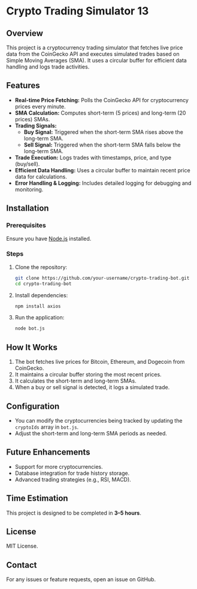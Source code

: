 # Crypto Trading Simulator 13

## Overview
This project is a cryptocurrency trading simulator that fetches live price data from the CoinGecko API and executes simulated trades based on Simple Moving Averages (SMA). It uses a circular buffer for efficient data handling and logs trade activities.

## Features
- **Real-time Price Fetching:** Polls the CoinGecko API for cryptocurrency prices every minute.
- **SMA Calculation:** Computes short-term (5 prices) and long-term (20 prices) SMAs.
- **Trading Signals:**
  - **Buy Signal:** Triggered when the short-term SMA rises above the long-term SMA.
  - **Sell Signal:** Triggered when the short-term SMA falls below the long-term SMA.
- **Trade Execution:** Logs trades with timestamps, price, and type (buy/sell).
- **Efficient Data Handling:** Uses a circular buffer to maintain recent price data for calculations.
- **Error Handling & Logging:** Includes detailed logging for debugging and monitoring.

## Installation
### Prerequisites
Ensure you have [Node.js](https://nodejs.org/) installed.

### Steps
1. Clone the repository:
   ```sh
   git clone https://github.com/your-username/crypto-trading-bot.git
   cd crypto-trading-bot
   ```
2. Install dependencies:
   ```sh
   npm install axios
   ```
3. Run the application:
   ```sh
   node bot.js
   ```

## How It Works
1. The bot fetches live prices for Bitcoin, Ethereum, and Dogecoin from CoinGecko.
2. It maintains a circular buffer storing the most recent prices.
3. It calculates the short-term and long-term SMAs.
4. When a buy or sell signal is detected, it logs a simulated trade.

## Configuration
- You can modify the cryptocurrencies being tracked by updating the `cryptoIds` array in `bot.js`.
- Adjust the short-term and long-term SMA periods as needed.

## Future Enhancements
- Support for more cryptocurrencies.
- Database integration for trade history storage.
- Advanced trading strategies (e.g., RSI, MACD).

## Time Estimation
This project is designed to be completed in **3–5 hours**.

## License
MIT License.

## Contact
For any issues or feature requests, open an issue on GitHub.

  
